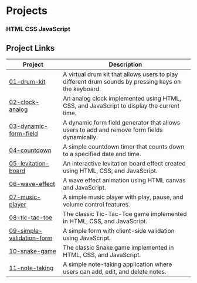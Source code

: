 # Projects
### HTML CSS JavaScript

## Project Links

| Project | Description |
| ------- | ----------- |
| [01-drum-kit](https://friendly-druid-c97278.netlify.app/01-drum-kit) | A virtual drum kit that allows users to play different drum sounds by pressing keys on the keyboard. |
| [02-clock-analog](https://friendly-druid-c97278.netlify.app/02-clock-analog) | An analog clock implemented using HTML, CSS, and JavaScript to display the current time. |
| [03-dynamic-form-field](https://friendly-druid-c97278.netlify.app/03-dynamic-form-field) | A dynamic form field generator that allows users to add and remove form fields dynamically. |
| [04-countdown](https://friendly-druid-c97278.netlify.app/04-countdown) | A simple countdown timer that counts down to a specified date and time. |
| [05-levitation-board](https://friendly-druid-c97278.netlify.app/05-levitation-board) | An interactive levitation board effect created using HTML, CSS, and JavaScript. |
| [06-wave-effect](https://friendly-druid-c97278.netlify.app/06-wave-efffect) | A wave effect animation using HTML canvas and JavaScript. |
| [07-music-player](https://friendly-druid-c97278.netlify.app/07-music-player) | A simple music player with play, pause, and volume control features. |
| [08-tic-tac-toe](https://friendly-druid-c97278.netlify.app/08-tic-tac-toe) | The classic Tic-Tac-Toe game implemented in HTML, CSS, and JavaScript. |
| [09-simple-validation-form](https://friendly-druid-c97278.netlify.app/09-simple-validation-form) | A simple form with client-side validation using JavaScript. |
| [10-snake-game](https://friendly-druid-c97278.netlify.app/10-snake-game) | The classic Snake game implemented in HTML, CSS, and JavaScript. |
| [11-note-taking](https://friendly-druid-c97278.netlify.app/11-note-taking) | A simple note-taking application where users can add, edit, and delete notes. |

